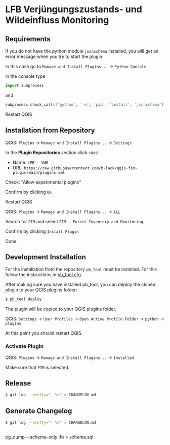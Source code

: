# LFB Verjüngungszustands- und Wildeinfluss Monitoring


## Requirements

If you do not have the python module ``jsonschema`` installed, you will get an error message when you try to start the plugin.


In this case go to ``Manage and Install Plugins...`` -> ``Python Console``

In the console type

```py
import subprocess
```
and 

```py
subprocess.check_call(['python', '-m', 'pip', 'install', 'jsonschema'])
```

Restart QGIS

## Installation from Repository

QGIS: ``Plugins`` -> ``Manage and Install Plugins...`` -> ``Settings``

In the **Plugin Repositories** section click `+Add`.

- Name: `LFB - VWM`
- URL: `https://raw.githubusercontent.com/b-lack/qgis-fim-plugin/main/plugins.xml`

Check: "Allow experimental plugins"

Confirm by clicking `OK`

Restart QGIS

QGIS: ``Plugins`` -> ``Manage and Install Plugins...`` -> ``ALL``

Search for `FIM` and select `FIM - Forest Inventory and Monitoring`

Confirm by clicking `Install Plugin`

Done: 

## Development Installation

For the installation from the repository ``pb_tool`` must be installed. For this follow the instructions in [pb_tool.cfg](pb_tool.cfg).

After making sure you have installed pb_tool, you can deploy the cloned plugin to your QGIS plugins folder:

```bash
$ pb_tool deploy
```
The plugin will be copied to your QGIS plugins folder.

QGIS: ``Settings`` -> ``User Profiles`` -> ``Open Active Profile Folder`` -> ``python`` -> ``plugins``

At this point you should restart QGIS.

### Activate Plugin

QGIS: ``Plugins`` -> ``Manage and Install Plugins...`` -> ``Installed``

Make sure that ``FIM`` is selected.


## Release

```bash
$ git log --pretty="- %s" > CHANGELOG.md
```

## Generate Changelog

```bash
$ git log --pretty="- %s" > CHANGELOG.md
```

## 

pg_dump --schema-only lfb > schema.sql